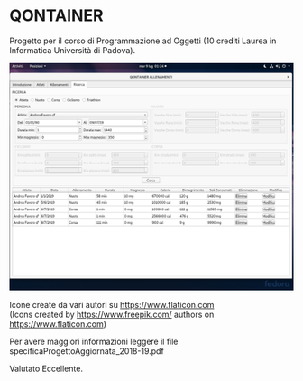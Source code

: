 # QONTAINER

Progetto per il corso di Programmazione ad Oggetti (10 crediti Laurea in Informatica Università di Padova).

![Alternate image text](relazione/ricerca.png)

Icone create da vari autori su https://www.flaticon.com \
(Icons created by https://www.freepik.com/ authors on https://www.flaticon.com)

Per avere maggiori informazioni leggere il file specificaProgettoAggiornata_2018-19.pdf

Valutato Eccellente.
